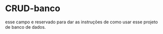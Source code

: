 # CRUD-banco
esse campo e reservado para dar as instruções de como usar esse projeto de banco de dados.
